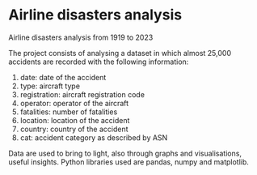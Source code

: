 # Airline disasters analysis
Airline disasters analysis from 1919 to 2023


The project consists of analysing a dataset in which almost 25,000 accidents are recorded with the following information:

1. date: date of the accident
2. type: aircraft type
3. registration: aircraft registration code
4. operator: operator of the aircraft
5. fatalities: number of fatalities
6. location: location of the accident
7. country: country of the accident
8. cat: accident category as described by ASN

Data are used to bring to light, also through graphs and visualisations, useful insights. 
Python libraries used are pandas, numpy and matplotlib.
